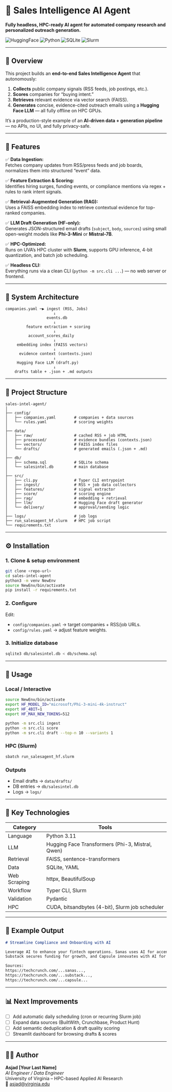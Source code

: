 # 🧠 Sales Intelligence AI Agent  
**Fully headless, HPC-ready AI agent for automated company research and personalized outreach generation.**

![HuggingFace](https://img.shields.io/badge/HuggingFace-Transformers-orange?logo=huggingface)
![Python](https://img.shields.io/badge/Python-3.11-blue?logo=python)
![SQLite](https://img.shields.io/badge/Database-SQLite-lightgrey?logo=sqlite)
![Slurm](https://img.shields.io/badge/HPC-Slurm-green?logo=linux)

---

## 🚀 Overview
This project builds an **end-to-end Sales Intelligence Agent** that autonomously:
1. **Collects** public company signals (RSS feeds, job postings, etc.).
2. **Scores** companies for “buying intent.”
3. **Retrieves** relevant evidence via vector search (FAISS).
4. **Generates** concise, evidence-cited outreach emails using a **Hugging Face LLM** — all fully offline on HPC GPUs.

It’s a production-style example of an **AI-driven data + generation pipeline** — no APIs, no UI, and fully privacy-safe.

---

## 🧩 Features
✅ **Data Ingestion:**  
Fetches company updates from RSS/press feeds and job boards, normalizes them into structured “event” data.  

✅ **Feature Extraction & Scoring:**  
Identifies hiring surges, funding events, or compliance mentions via regex + rules to rank intent signals.  

✅ **Retrieval-Augmented Generation (RAG):**  
Uses a FAISS embedding index to retrieve contextual evidence for top-ranked companies.  

✅ **LLM Draft Generation (HF-only):**  
Generates JSON-structured email drafts (`subject`, `body`, `sources`) using small open-weight models like **Phi-3-Mini** or **Mistral-7B**.  

✅ **HPC-Optimized:**  
Runs on UVA’s HPC cluster with **Slurm**, supports GPU inference, 4-bit quantization, and batch job scheduling.  

✅ **Headless CLI:**  
Everything runs via a clean CLI (`python -m src.cli ...`) — no web server or frontend.

---

## 🧠 System Architecture
```
companies.yaml ─▶ ingest (RSS, Jobs)
                     ↓
                  events.db
                     ↓
         feature extraction + scoring
                     ↓
          account_scores_daily
                     ↓
     embedding index (FAISS vectors)
                     ↓
      evidence context (contexts.json)
                     ↓
     Hugging Face LLM (draft.py)
                     ↓
    drafts table + .json + .md outputs
```

---

## 📂 Project Structure
```
sales-intel-agent/
│
├── config/
│   ├── companies.yaml        # companies + data sources
│   └── rules.yaml            # scoring weights
│
├── data/
│   ├── raw/                  # cached RSS + job HTML
│   ├── processed/            # evidence bundles (contexts.json)
│   ├── vectors/              # FAISS index files
│   └── drafts/               # generated emails (.json + .md)
│
├── db/
│   ├── schema.sql            # SQLite schema
│   └── salesintel.db         # main database
│
├── src/
│   ├── cli.py                # Typer CLI entrypoint
│   ├── ingest/               # RSS + job data collectors
│   ├── features/             # signal extractor
│   ├── score/                # scoring engine
│   ├── rag/                  # embedding + retrieval
│   ├── llm/                  # Hugging Face draft generator
│   └── delivery/             # approval/sending logic
│
├── logs/                     # job logs
├── run_salesagent_hf.slurm   # HPC job script
└── requirements.txt
```

---

## ⚙️ Installation

### 1. Clone & setup environment
```bash
git clone <repo-url>
cd sales-intel-agent
python3 -m venv NewEnv
source NewEnv/bin/activate
pip install -r requirements.txt
```

### 2. Configure
Edit:
- `config/companies.yaml` → target companies + RSS/job URLs.
- `config/rules.yaml` → adjust feature weights.

### 3. Initialize database
```bash
sqlite3 db/salesintel.db < db/schema.sql
```

---

## 🧮 Usage

### Local / Interactive
```bash
source NewEnv/bin/activate
export HF_MODEL_ID="microsoft/Phi-3-mini-4k-instruct"
export HF_4BIT=1
export HF_MAX_NEW_TOKENS=512

python -m src.cli ingest
python -m src.cli score
python -m src.cli draft --top-n 10 --variants 1
```

### HPC (Slurm)
```bash
sbatch run_salesagent_hf.slurm
```

### Outputs
- Email drafts → `data/drafts/`
- DB entries → `db/salesintel.db`
- Logs → `logs/`

---

## 🧰 Key Technologies
| Category | Tools |
|-----------|-------|
| Language | Python 3.11 |
| LLM | Hugging Face Transformers (Phi-3, Mistral, Qwen) |
| Retrieval | FAISS, sentence-transformers |
| Data | SQLite, YAML |
| Web Scraping | httpx, BeautifulSoup |
| Workflow | Typer CLI, Slurm |
| Validation | Pydantic |
| HPC | CUDA, bitsandbytes (4-bit), Slurm job scheduler |

---

## 🧪 Example Output
```markdown
# Streamline Compliance and Onboarding with AI

Leverage AI to enhance your fintech operations. Sanas uses AI for accent modification,
Substack secures funding for growth, and Capsule innovates with AI for video editing.

Sources:
https://techcrunch.com/...sanas...,
https://techcrunch.com/...substack...,
https://techcrunch.com/...capsule...
```

---

## 📊 Next Improvements
- [ ] Add automatic daily scheduling (cron or recurring Slurm job)
- [ ] Expand data sources (BuiltWith, Crunchbase, Product Hunt)
- [ ] Add semantic deduplication & draft quality scoring
- [ ] Streamlit dashboard for browsing drafts & scores

---

## 🧑‍💻 Author
**Asjad [Your Last Name]**  
*AI Engineer / Data Engineer*  
University of Virginia – HPC-based Applied AI Research  
📧 asjad@virginia.edu
